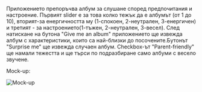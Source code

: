 Приложението препоръчва албум за слушане според предпочитания и настроение. 
Първият slider е за това колко тежък да е албумът (от 1 до 10),
вторият-за енергичността му (1-спокоен, 2-неутрален, 3-енергичен)
и третият - за настроението(1-тъжен, 2-неутрален, 3-весел).
След натискане на бутона "Give me an album" приложението ще извежда албум с характеристики,
които са най-близки до посочените.Бутонът "Surprise me" ще извежда
случаен албум. Checkbox-ът "Parent-friendly" ще намали тежестта и ще търси
по подразбиране само албуми с весело звучене.

Mock-up:

![Mock-up](https://github.com/rayagrigorova/project-music-picker/assets/72023155/bd49b804-9439-4e9e-884a-be7a78bc4e67)

